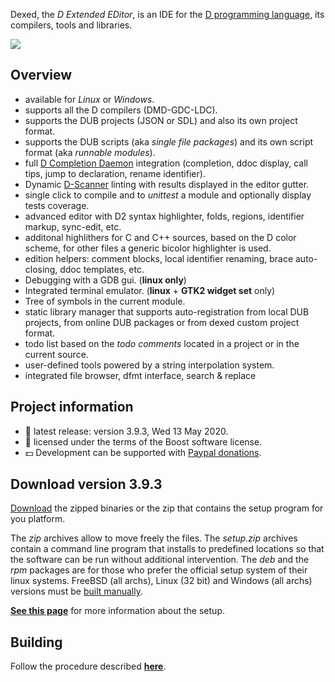 Dexed, the _D Extended EDitor_, is an IDE for the [D programming language](https://dlang.org), its compilers, tools and libraries.

![](https://gitlab.com/basile.b/dexed/-/raw/master/docs/img/coedit_kde4_thumb.png)

## Overview

- available for _Linux_ or _Windows_.
- supports all the D compilers (DMD-GDC-LDC).
- supports the DUB projects (JSON or SDL) and also its own project format.
- supports the DUB scripts (aka _single file packages_) and its own script format (aka _runnable modules_).
- full [D Completion Daemon](https://github.com/dlang-community/DCD) integration (completion, ddoc display, call tips, jump to declaration, rename identifier).
- Dynamic [D-Scanner](https://github.com/dlang-community/D-Scanner) linting with results displayed in the editor gutter.
- single click to compile and to _unittest_ a module and optionally display tests coverage.
- advanced editor with D2 syntax highlighter, folds, regions, identifier markup, sync-edit, etc.
- additonal highlithers for C and C++ sources, based on the D color scheme, for other files a generic bicolor highlighter is used.
- edition helpers: comment blocks, local identifier renaming, brace auto-closing, ddoc templates, etc.
- Debugging with a GDB gui. (**linux only**)
- Integrated terminal emulator. (**linux** + **GTK2 widget set** only)
- Tree of symbols in the current module.
- static library manager that supports auto-registration from local DUB projects, from online DUB packages or from dexed custom project format.
- todo list based on the _todo comments_ located in a project or in the current source.
- user-defined tools powered by a string interpolation system.
- integrated file browser, dfmt interface, search & replace  <!--, [discover more in the manual](https://basile-z.github.io/dexed/).-->

## Project information

- :bookmark: latest release: version 3.9.3, Wed 13 May 2020.
- :scroll: licensed under the terms of the Boost software license.
- :dollar: Development can be supported with [Paypal donations](https://www.paypal.com/cgi-bin/webscr?cmd=_s-xclick&hosted_button_id=AQDJVC39PJF7J).

## Download version 3.9.3

[Download](https://gitlab.com/basile.b/dexed/-/releases/v3.9.3) the zipped binaries or the zip that contains the setup program for you platform.

<!--
- :package: [setup program for Linux 64 bit](https://gitlab.com/basile.b/dexed/releases/v3.9.3/downloads/binaries/dexed.3.9.3.linux64.setup.zip)
- :package: [binaries for Linux 64 bit](https://gitlab.com/basile.b/dexed/releases/v3.9.3/downloads/binaries/dexed.3.9.3.linux64.zip)
- :package: [rpm for Linux 64 bit](https://gitlab.com/basile.b/dexed/releases/v3.9.3/downloads/binaries/dexed-3.9.3-0.x86_64.rpm)
- :package: [deb for Linux 64 bit](https://gitlab.com/basile.b/dexed/releases/v3.9.3/downloads/binaries/dexed-3.9.3.amd64.deb)
-->

The _zip_ archives allow to move freely the files.
The _setup.zip_ archives contain a command line program that installs to predefined locations so that the software can be run without additional intervention.
The _deb_ and the _rpm_ packages are for those who prefer the official setup system of their linux systems.
FreeBSD (all archs), Linux (32 bit) and Windows (all archs) versions must be [built manually](https://basile.b.gitlab.io/dexed/build.html).

[**See this page**](https://basile-z.github.io/dexed/setup.html) for more information about the setup.

## Building

Follow the procedure described [**here**](https://basile.b.gitlab.io/dexed/build.html).
